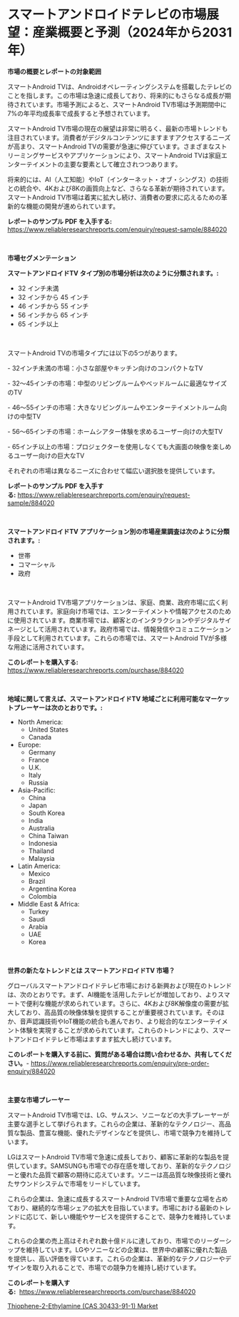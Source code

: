 <p><h1>スマートアンドロイドテレビの市場展望：産業概要と予測（2024年から2031年）</h1></p><p><strong>市場の概要とレポートの対象範囲</strong></p>
<p><p>スマートAndroid TVは、Androidオペレーティングシステムを搭載したテレビのことを指します。この市場は急速に成長しており、将来的にもさらなる成長が期待されています。市場予測によると、スマートAndroid TV市場は予測期間中に7%の年平均成長率で成長すると予想されています。</p><p>スマートAndroid TV市場の現在の展望は非常に明るく、最新の市場トレンドも注目されています。消費者がデジタルコンテンツにますますアクセスするニーズが高まり、スマートAndroid TVの需要が急速に伸びています。さまざまなストリーミングサービスやアプリケーションにより、スマートAndroid TVは家庭エンターテイメントの主要な要素として確立されつつあります。</p><p>将来的には、AI（人工知能）やIoT（インターネット・オブ・シングス）の技術との統合や、4Kおよび8Kの画質向上など、さらなる革新が期待されています。スマートAndroid TV市場は着実に拡大し続け、消費者の要求に応えるための革新的な機能の開発が進められています。</p></p>
<p><strong>レポートのサンプル PDF を入手する:</strong> <a href="https://www.reliableresearchreports.com/enquiry/request-sample/884020">https://www.reliableresearchreports.com/enquiry/request-sample/884020</a></p>
<p>&nbsp;</p>
<p><strong>市場セグメンテーション</strong></p>
<p><strong>スマートアンドロイドTV タイプ別の市場分析は次のように分類されます。:</strong></p>
<p><ul><li>32 インチ未満</li><li>32 インチから 45 インチ</li><li>46 インチから 55 インチ</li><li>56 インチから 65 インチ</li><li>65 インチ以上</li></ul></p>
<p>&nbsp;</p>
<p><p>スマートAndroid TVの市場タイプには以下の5つがあります。</p><p>- 32インチ未満の市場：小さな部屋やキッチン向けのコンパクトなTV</p><p>- 32〜45インチの市場：中型のリビングルームやベッドルームに最適なサイズのTV</p><p>- 46〜55インチの市場：大きなリビングルームやエンターテイメントルーム向けの中型TV</p><p>- 56〜65インチの市場：ホームシアター体験を求めるユーザー向けの大型TV</p><p>- 65インチ以上の市場：プロジェクターを使用しなくても大画面の映像を楽しめるユーザー向けの巨大なTV</p><p>それぞれの市場は異なるニーズに合わせて幅広い選択肢を提供しています。</p></p>
<p><strong>レポートのサンプル PDF を入手する:</strong>&nbsp;<a href="https://www.reliableresearchreports.com/enquiry/request-sample/884020">https://www.reliableresearchreports.com/enquiry/request-sample/884020</a></p>
<p>&nbsp;</p>
<p><strong> スマートアンドロイドTV アプリケーション別の市場産業調査は次のように分類されます。:</strong></p>
<p><ul><li>世帯</li><li>コマーシャル</li><li>政府</li></ul></p>
<p>&nbsp;</p>
<p><p>スマートAndroid TV市場アプリケーションは、家庭、商業、政府市場に広く利用されています。家庭向け市場では、エンターテイメントや情報アクセスのために使用されています。商業市場では、顧客とのインタラクションやデジタルサイネージとして活用されています。政府市場では、情報発信やコミュニケーション手段として利用されています。これらの市場では、スマートAndroid TVが多様な用途に活用されています。</p></p>
<p><strong>このレポートを購入する:</strong>&nbsp; <a href="https://www.reliableresearchreports.com/purchase/884020">https://www.reliableresearchreports.com/purchase/884020</a></p>
<p>&nbsp;</p>
<p><strong>地域に関して言えば、スマートアンドロイドTV 地域ごとに利用可能なマーケットプレーヤーは次のとおりです。:</strong></p>
<p><ul>
    <li>
        North America:
        <ul>
            <li>United States</li>
            <li>Canada</li>
        </ul>
    </li>
    <li>
        Europe:
        <ul>
            <li>Germany</li>
            <li>France</li>
            <li>U.K.</li>
            <li>Italy</li>
            <li>Russia</li>
        </ul>
    </li>
    <li>
        Asia-Pacific:
        <ul>
            <li>China</li>
            <li>Japan</li>
            <li>South Korea</li>
            <li>India</li>
            <li>Australia</li>
            <li>China Taiwan</li>
            <li>Indonesia</li>
            <li>Thailand</li>
            <li>Malaysia</li>
        </ul>
    </li>
    <li>
        Latin America:
        <ul>
            <li>Mexico</li>
            <li>Brazil</li>
            <li>Argentina Korea</li>
            <li>Colombia</li>
        </ul>
    </li>
    <li>
        Middle East & Africa:
        <ul>
            <li>Turkey</li>
            <li>Saudi</li>
            <li>Arabia</li>
            <li>UAE</li>
            <li>Korea</li>
        </ul>
    </li>
    </ul></p>
<p>&nbsp;</p>
<p><strong>世界の新たなトレンドとは スマートアンドロイドTV 市場？</strong></p>
<p><p>グローバルスマートアンドロイドテレビ市場における新興および現在のトレンドは、次のとおりです。まず、AI機能を活用したテレビが増加しており、よりスマートで便利な機能が求められています。さらに、4Kおよび8K解像度の需要が拡大しており、高品質の映像体験を提供することが重要視されています。そのほか、音声認識技術やIoT機能の統合も進んでおり、より総合的なエンターテイメント体験を実現することが求められています。これらのトレンドにより、スマートアンドロイドテレビ市場はますます拡大し続けています。</p></p>
<p><strong>このレポートを購入する前に、質問がある場合は問い合わせるか、共有してください。</strong>- <a href="https://www.reliableresearchreports.com/enquiry/pre-order-enquiry/884020">https://www.reliableresearchreports.com/enquiry/pre-order-enquiry/884020</a></p>
<p>&nbsp;</p>
<p><strong>主要な市場プレーヤー</strong></p>
<p><p>スマートAndroid TV市場では、LG、サムスン、ソニーなどの大手プレーヤーが主要な選手として挙げられます。これらの企業は、革新的なテクノロジー、高品質な製品、豊富な機能、優れたデザインなどを提供し、市場で競争力を維持しています。</p><p>LGはスマートAndroid TV市場で急速に成長しており、顧客に革新的な製品を提供しています。SAMSUNGも市場での存在感を増しており、革新的なテクノロジーと優れた品質で顧客の期待に応えています。ソニーは高品質な映像技術と優れたサウンドシステムで市場をリードしています。</p><p>これらの企業は、急速に成長するスマートAndroid TV市場で重要な立場を占めており、継続的な市場シェアの拡大を目指しています。市場における最新のトレンドに応じて、新しい機能やサービスを提供することで、競争力を維持しています。</p><p>これらの企業の売上高はそれぞれ数十億ドルに達しており、市場でのリーダーシップを維持しています。LGやソニーなどの企業は、世界中の顧客に優れた製品を提供し、高い評価を得ています。これらの企業は、革新的なテクノロジーやデザインを取り入れることで、市場での競争力を維持し続けています。</p></p>
<p><strong>このレポートを購入する:</strong>&nbsp;&nbsp;<a href="https://www.reliableresearchreports.com/purchase/884020">https://www.reliableresearchreports.com/purchase/884020</a></p>
<p><p><a href="https://github.com/Angelnienowdseej3e45z3p8c/Market-Research-Report-List-1/blob/main/thiophene-2-ethylamine-cas-30433-91-1-market.md">Thiophene-2-Ethylamine (CAS 30433-91-1) Market</a></p></p>